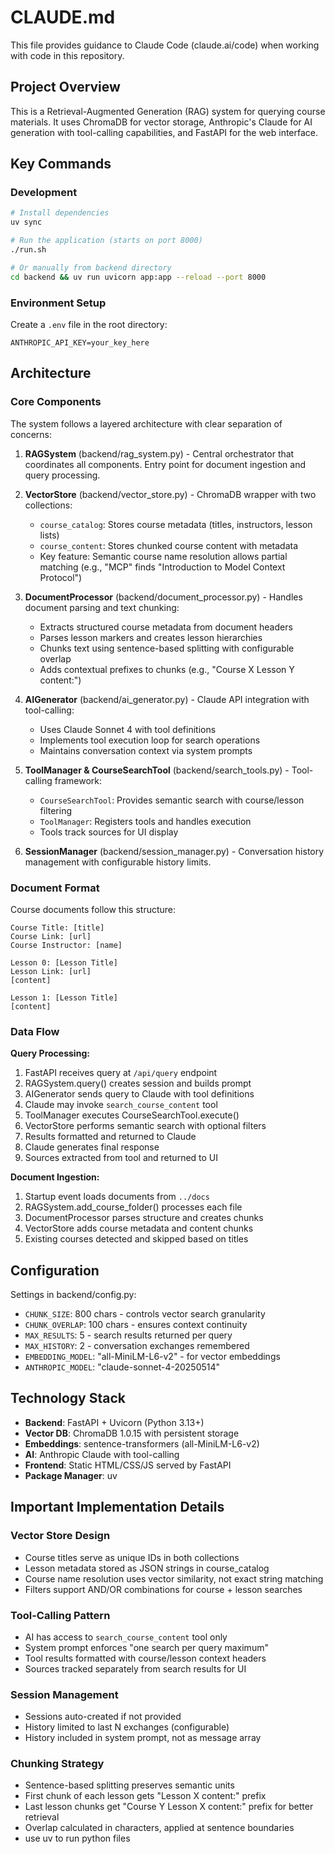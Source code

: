 # CLAUDE.md

This file provides guidance to Claude Code (claude.ai/code) when working with code in this repository.

## Project Overview

This is a Retrieval-Augmented Generation (RAG) system for querying course materials. It uses ChromaDB for vector storage, Anthropic's Claude for AI generation with tool-calling capabilities, and FastAPI for the web interface.

## Key Commands

### Development
```bash
# Install dependencies
uv sync

# Run the application (starts on port 8000)
./run.sh

# Or manually from backend directory
cd backend && uv run uvicorn app:app --reload --port 8000
```

### Environment Setup
Create a `.env` file in the root directory:
```
ANTHROPIC_API_KEY=your_key_here
```

## Architecture

### Core Components

The system follows a layered architecture with clear separation of concerns:

1. **RAGSystem** (backend/rag_system.py) - Central orchestrator that coordinates all components. Entry point for document ingestion and query processing.

2. **VectorStore** (backend/vector_store.py) - ChromaDB wrapper with two collections:
   - `course_catalog`: Stores course metadata (titles, instructors, lesson lists)
   - `course_content`: Stores chunked course content with metadata
   - Key feature: Semantic course name resolution allows partial matching (e.g., "MCP" finds "Introduction to Model Context Protocol")

3. **DocumentProcessor** (backend/document_processor.py) - Handles document parsing and text chunking:
   - Extracts structured course metadata from document headers
   - Parses lesson markers and creates lesson hierarchies
   - Chunks text using sentence-based splitting with configurable overlap
   - Adds contextual prefixes to chunks (e.g., "Course X Lesson Y content:")

4. **AIGenerator** (backend/ai_generator.py) - Claude API integration with tool-calling:
   - Uses Claude Sonnet 4 with tool definitions
   - Implements tool execution loop for search operations
   - Maintains conversation context via system prompts

5. **ToolManager & CourseSearchTool** (backend/search_tools.py) - Tool-calling framework:
   - `CourseSearchTool`: Provides semantic search with course/lesson filtering
   - `ToolManager`: Registers tools and handles execution
   - Tools track sources for UI display

6. **SessionManager** (backend/session_manager.py) - Conversation history management with configurable history limits.

### Document Format

Course documents follow this structure:
```
Course Title: [title]
Course Link: [url]
Course Instructor: [name]

Lesson 0: [Lesson Title]
Lesson Link: [url]
[content]

Lesson 1: [Lesson Title]
[content]
```

### Data Flow

**Query Processing:**
1. FastAPI receives query at `/api/query` endpoint
2. RAGSystem.query() creates session and builds prompt
3. AIGenerator sends query to Claude with tool definitions
4. Claude may invoke `search_course_content` tool
5. ToolManager executes CourseSearchTool.execute()
6. VectorStore performs semantic search with optional filters
7. Results formatted and returned to Claude
8. Claude generates final response
9. Sources extracted from tool and returned to UI

**Document Ingestion:**
1. Startup event loads documents from `../docs`
2. RAGSystem.add_course_folder() processes each file
3. DocumentProcessor parses structure and creates chunks
4. VectorStore adds course metadata and content chunks
5. Existing courses detected and skipped based on titles

## Configuration

Settings in backend/config.py:
- `CHUNK_SIZE`: 800 chars - controls vector search granularity
- `CHUNK_OVERLAP`: 100 chars - ensures context continuity
- `MAX_RESULTS`: 5 - search results returned per query
- `MAX_HISTORY`: 2 - conversation exchanges remembered
- `EMBEDDING_MODEL`: "all-MiniLM-L6-v2" - for vector embeddings
- `ANTHROPIC_MODEL`: "claude-sonnet-4-20250514"

## Technology Stack

- **Backend**: FastAPI + Uvicorn (Python 3.13+)
- **Vector DB**: ChromaDB 1.0.15 with persistent storage
- **Embeddings**: sentence-transformers (all-MiniLM-L6-v2)
- **AI**: Anthropic Claude with tool-calling
- **Frontend**: Static HTML/CSS/JS served by FastAPI
- **Package Manager**: uv

## Important Implementation Details

### Vector Store Design
- Course titles serve as unique IDs in both collections
- Lesson metadata stored as JSON strings in course_catalog
- Course name resolution uses vector similarity, not exact string matching
- Filters support AND/OR combinations for course + lesson searches

### Tool-Calling Pattern
- AI has access to `search_course_content` tool only
- System prompt enforces "one search per query maximum"
- Tool results formatted with course/lesson context headers
- Sources tracked separately from search results for UI

### Session Management
- Sessions auto-created if not provided
- History limited to last N exchanges (configurable)
- History included in system prompt, not as message array

### Chunking Strategy
- Sentence-based splitting preserves semantic units
- First chunk of each lesson gets "Lesson X content:" prefix
- Last lesson chunks get "Course Y Lesson X content:" prefix for better retrieval
- Overlap calculated in characters, applied at sentence boundaries
- use uv to run python files